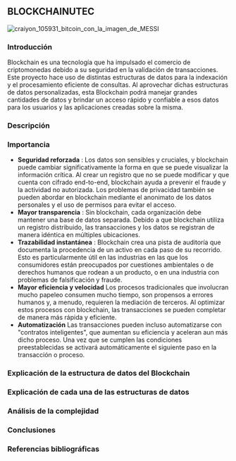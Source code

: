 ## BLOCKCHAINUTEC
![craiyon_105931_bitcoin_con_la_imagen_de_MESSI](https://github.com/SDAM26/BLOCKCHAINUTEC/assets/87825436/cc0322a6-3973-4b8a-9ce2-98ec36fc8a15)
### Introducción
Blockchain es una tecnología que ha impulsado el comercio de criptomonedas debido a su seguridad en la validación de transacciones. Este proyecto hace uso de distintas estructuras de datos para la indexación y el procesamiento eficiente de consultas. Al aprovechar dichas estructuras de datos personalizadas, esta Blockchain podrá manejar grandes cantidades de datos y brindar un acceso rápido y confiable a esos datos para los usuarios y las aplicaciones creadas sobre la misma.
### Descripción
### Importancia
  - **Seguridad reforzada** :
   Los datos son sensibles y cruciales, y blockchain puede cambiar significativamente la forma en    que se puede visualizar la información crítica. Al crear un registro que no se puede              modificar y que cuenta con cifrado end-to-end, blockchain ayuda a prevenir el fraude y la        actividad no autorizada. Los problemas de privacidad también se pueden abordar en blockchain      mediante el anonimato de los datos personales y el uso de permisos para evitar el acceso. 
  - **Mayor transparencia** :
  Sin blockchain, cada organización debe mantener una base de datos separada. Debido a que blockchain utiliza un registro distribuido, las transacciones y los datos se registran de manera idéntica en múltiples ubicaciones.
  - **Trazabilidad instantánea** :
  Blockchain crea una pista de auditoría que documenta la procedencia de un activo en cada paso de su recorrido. Esto es particularmente útil en las industrias en las que los consumidores están preocupados por cuestiones ambientales o de derechos humanos que rodean a un producto, o en una industria con problemas de falsificación y fraude.
  - **Mayor eficiencia y velocidad**
  Los procesos tradicionales que involucran mucho papeleo consumen mucho tiempo, son propensos a errores humanos y, a menudo, requieren la mediación de terceros. Al optimizar estos procesos con blockchain, las transacciones se pueden completar de manera más rápida y eficiente.
  - **Automatización**
 Las transacciones pueden incluso automatizarse con "contratos inteligentes", que aumentan su eficiencia y aceleran aun más dicho proceso. Una vez que se cumplen las condiciones preestablecidas se activará automáticamente el siguiente paso en la transacción o proceso. 

### Explicación de la estructura de datos del Blockchain
### Explicación de cada una de las estructuras de datos
### Análisis de la complejidad 
### Conclusiones
### Referencias bibliográficas
